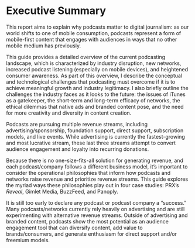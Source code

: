 Executive Summary
 =================
 
 This report aims to explain why podcasts matter to digital journalism: as our world shifts to one of mobile consumption, podcasts represent a form of mobile-first content that engages with audiences in ways that no other mobile medium has previously. 

 This guide provides a detailed overview of the current podcasting landscape, which is characterized by industry disruption, new networks, increased podcast listening (especially on mobile devices), and heightened consumer awareness. As part of this overview, I describe the conceptual and technological challenges that podcasting must overcome if it is to achieve meaningful growth and industry legitimacy. I also briefly outline the challenges the industry faces as it looks to the future: the issues of iTunes as a gatekeeper, the short-term and long-term efficacy of networks, the ethical dilemmas that native ads and branded content pose, and the need for more creativity and diversity in content creation. 

 Podcasts are pursuing multiple revenue streams, including advertising/sponsorship, foundation support, direct support, subscription models, and live events. While advertising is currently the fastest-growing and most lucrative stream, these last three streams attempt to convert audience engagement and loyalty into recurring donations. 

 Because there is no one-size-fits-all solution for generating revenue, and each podcast/company follows a different business model, it’s important to consider the operational philosophies that inform how podcasts and networks raise revenue and prioritize revenue streams. This guide explores the myriad ways these philosophies play out in four case studies: PRX’s *Reveal*, Gimlet Media, BuzzFeed, and Panoply. 

 It is still too early to declare any podcast or podcast company a “success.” Many podcasts/networks currently rely heavily on advertising and are still experimenting with alternative revenue streams. Outside of advertising and branded content, podcasts show the most potential as an audience engagement tool that can diversify content, add value to brands/consumers, and generate enthusiasm for direct support and/or freemium models. 

